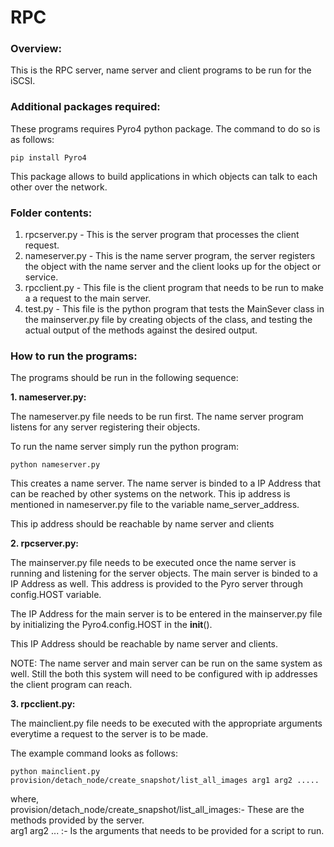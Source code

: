 # RPC

### Overview:  
This is the RPC server, name server and client programs to be run for the iSCSI.

### Additional packages required:  
These programs requires Pyro4 python package. The command to do so is as follows:  


    pip install Pyro4  

This package allows to build applications in which objects can talk to each other
over the network. 
  

### Folder contents:  
1. rpcserver.py - This is the server program that processes the client request.  
2. nameserver.py - This is the name server program, the server registers the object 
                   with the name server and the client looks up for the object or
                   service.  
3. rpcclient.py - This file is the client program that needs to be run to make a 
                   a request to the main server.
4. test.py  - This file is the python program that tests the MainSever class
                   in the mainserver.py file by creating objects of the class, and
                   testing the actual output of the methods against the desired output.  
  
### How to run the programs:  
The programs should be run in the following sequence:  
  
**1. nameserver.py:**  
  
The nameserver.py file needs to be run first. The name server program listens for any
server registering their objects.  
  
To run the name server simply run the python program:  
  
    python nameserver.py  
  
This creates a name server. The name server is binded to a IP Address that can be reached
by other systems on the network. This ip address is mentioned in nameserver.py file to the
variable name_server_address.
  
This ip address should be reachable by name server and clients
  
**2. rpcserver.py:**   
  
The mainserver.py file needs to be executed once the name server is running and listening for
the server objects. The main server is binded to a IP Address as well. This address is provided
to the Pyro server through config.HOST variable.  
  
The IP Address for the main server is to be entered in the mainserver.py file by initializing the 
 Pyro4.config.HOST in the __init__().
  
This IP Address should be reachable by name server and clients.   
  
NOTE: The name server and main server can be run on the same system as well. Still the both this 
      system will need to be configured with ip addresses the client program can reach.  
  
**3. rpcclient.py:**  
  
The mainclient.py file needs to be executed with the appropriate arguments everytime a request to
the server is to be made.  
  
The example command looks as follows:  
    
    python mainclient.py provision/detach_node/create_snapshot/list_all_images arg1 arg2 .....
  
where,  
     provision/detach_node/create_snapshot/list_all_images:- These are the methods provided by the server.  
     arg1 arg2 ... :- Is the arguments that needs to be provided for a script to run.


